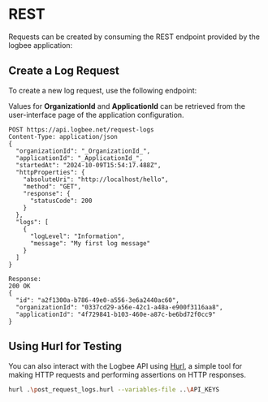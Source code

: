 # REST

Requests can be created by consuming the REST endpoint provided by the logbee application:

## Create a Log Request

To create a new log request, use the following endpoint:

Values for __OrganizationId__ and __ApplicationId__ can be retrieved from the user-interface page of the application configuration.

```
POST https://api.logbee.net/request-logs
Content-Type: application/json
{
  "organizationId": "_OrganizationId_",
  "applicationId": "_ApplicationId_",
  "startedAt": "2024-10-09T15:54:17.488Z",
  "httpProperties": {
    "absoluteUri": "http://localhost/hello",
    "method": "GET",
    "response": {
      "statusCode": 200
    }
  },
  "logs": [
    {
      "logLevel": "Information",
      "message": "My first log message"
    }
  ]
}

Response:
200 OK
{
  "id": "a2f1300a-b786-49e0-a556-3e6a2440ac60",
  "organizationId": "0337cd29-a56e-42c1-a48a-e900f3116aa8",
  "applicationId": "4f729841-b103-460e-a87c-be6bd72f0cc9"
}
```

## Using Hurl for Testing

You can also interact with the Logbee API using [Hurl](https://hurl.dev/), a simple tool for making HTTP requests and performing assertions on HTTP responses.

```sh
hurl .\post_request_logs.hurl --variables-file ..\API_KEYS
```
